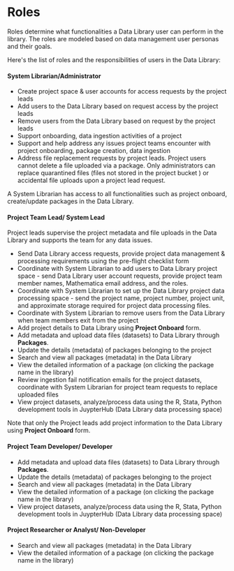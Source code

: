 # Roles

Roles determine what functionalities a Data Library user can perform in the library. The roles are modeled based on data management user personas and their goals.  

Here's the list of roles and the responsibilities of users in the Data Library:

#### System Librarian/Administrator

* Create project space & user accounts for access requests by the project leads
* Add users to the Data Library based on request access by the project leads 
* Remove users from the Data Library based on request by the project leads
* Support onboarding, data ingestion activities of a project
* Support and help address any issues project teams encounter with project onboarding, package creation, data ingestion
* Address file replacement requests by project leads. Project users cannot delete a file uploaded via a package. Only administrators can replace quarantined files (files not stored in the project bucket ) or accidental file uploads upon a project lead request.

A System Librarian has access to all functionalities such as project onboard, create/update packages in the Data Library.

#### Project Team Lead/ System Lead 

Project leads supervise the project metadata and file uploads in the Data Library and supports the team for any data issues.

* Send Data Library access requests, provide project data management & processing requirements using the pre-flight checklist form
* Coordinate with System Librarian to add users to Data Library project space - send Data Library user account requests, provide project team member names, Mathematica email address, and the roles.
* Coordinate with System Librarian to set up the Data Library project data processing space - send the project name, project number, project unit, and approximate storage required for project data processing files.
* Coordinate with System Librarian to remove users from the Data Library when team members exit from the project
* Add project details to Data Library using **Project Onboard** form. 
* Add metadata and upload data files (datasets) to Data Library through **Packages**. 
* Update the details (metadata) of packages belonging to the project
* Search and view all packages (metadata) in the Data Library
* View the detailed information of a package (on clicking the package name in the library)
* Review ingestion fail notification emails for the project datasets, coordinate with System Librarian for project team requests to replace uploaded files
* View project datasets, analyze/process data using the R, Stata, Python development tools in JuypterHub (Data Library data processing space)

Note that only the Project leads add project information to the Data Library using **Project Onboard** form.

#### Project Team Developer/ Developer 

* Add metadata and upload data files (datasets) to Data Library through **Packages**.
* Update the details (metadata) of packages belonging to the project 
* Search and view all packages (metadata) in the Data Library
* View the detailed information of a package (on clicking the package name in the library)
* View project datasets, analyze/process data using the R, Stata, Python development tools in JuypterHub (Data Library data processing space)

#### Project Researcher or Analyst/ Non-Developer 

* Search and view all packages (metadata) in the Data Library
* View the detailed information of a package (on clicking the package name in the library)

